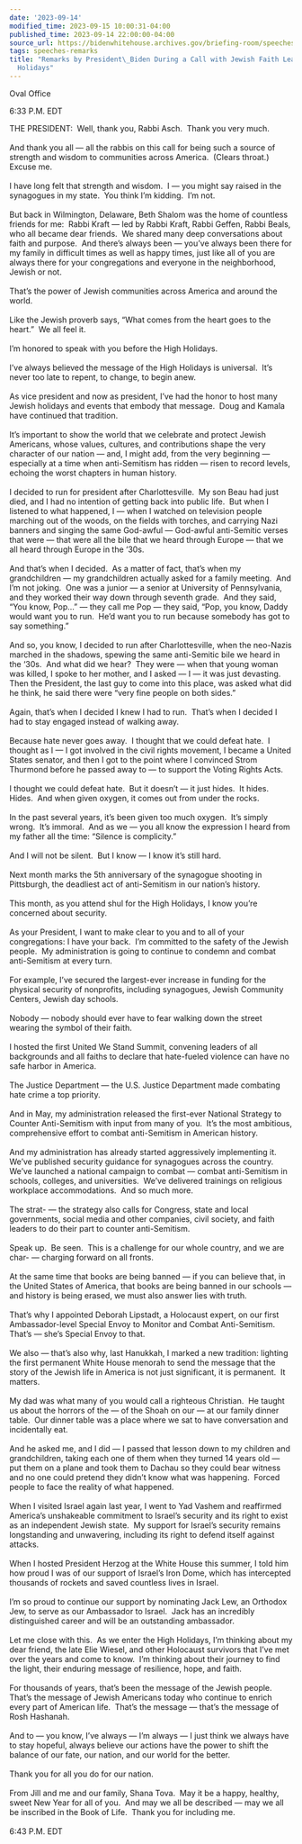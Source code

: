 ```yaml
---
date: '2023-09-14'
modified_time: 2023-09-15 10:00:31-04:00
published_time: 2023-09-14 22:00:00-04:00
source_url: https://bidenwhitehouse.archives.gov/briefing-room/speeches-remarks/2023/09/14/remarks-by-president-biden-during-a-call-with-jewish-faith-leaders-for-high-holidays/
tags: speeches-remarks
title: "Remarks by President\_Biden During a Call with Jewish Faith Leaders for High\_\
  Holidays"
---
```

 
Oval Office

6:33 P.M. EDT

THE PRESIDENT:  Well, thank you, Rabbi Asch.  Thank you very much.  
   
And thank you all — all the rabbis on this call for being such a source
of strength and wisdom to communities across America.  (Clears throat.) 
Excuse me.   
   
I have long felt that strength and wisdom.  I — you might say raised in
the synagogues in my state.  You think I’m kidding.  I’m not.  
   
But back in Wilmington, Delaware, Beth Shalom was the home of countless
friends for me:  Rabbi Kraft — led by Rabbi Kraft, Rabbi Geffen, Rabbi
Beals, who all became dear friends.  We shared many deep conversations
about faith and purpose.  And there’s always been — you’ve always been
there for my family in difficult times as well as happy times, just like
all of you are always there for your congregations and everyone in the
neighborhood, Jewish or not.   
   
That’s the power of Jewish communities across America and around the
world.   
   
Like the Jewish proverb says, “What comes from the heart goes to the
heart.”  We all feel it.  
   
I’m honored to speak with you before the High Holidays.  
   
I’ve always believed the message of the High Holidays is universal. 
It’s never too late to repent, to change, to begin anew.  
   
As vice president and now as president, I’ve had the honor to host many
Jewish holidays and events that embody that message.  Doug and Kamala
have continued that tradition.   
   
It’s important to show the world that we celebrate and protect Jewish
Americans, whose values, cultures, and contributions shape the very
character of our nation — and, I might add, from the very beginning —
especially at a time when anti-Semitism has ridden — risen to record
levels, echoing the worst chapters in human history.  
   
I decided to run for president after Charlottesville.  My son Beau had
just died, and I had no intention of getting back into public life.  But
when I listened to what happened, I — when I watched on television
people marching out of the woods, on the fields with torches, and
carrying Nazi banners and singing the same God-awful — God-awful
anti-Semitic verses that were — that were all the bile that we heard
through Europe — that we all heard through Europe in the ‘30s.   
   
And that’s when I decided.  As a matter of fact, that’s when my
grandchildren — my grandchildren actually asked for a family meeting. 
And I’m not joking.  One was a junior — a senior at University of
Pennsylvania, and they worked their way down through seventh grade.  And
they said, “You know, Pop…” — they call me Pop — they said, “Pop, you
know, Daddy would want you to run.  He’d want you to run because
somebody has got to say something.”   
   
And so, you know, I decided to run after Charlottesville, when the
neo-Nazis marched in the shadows, spewing the same anti-Semitic bile we
heard in the ‘30s.  And what did we hear?  They were — when that young
woman was killed, I spoke to her mother, and I asked — I — it was just
devasting.  Then the President, the last guy to come into this place,
was asked what did he think, he said there were “very fine people on
both sides.”   
   
Again, that’s when I decided I knew I had to run.  That’s when I decided
I had to stay engaged instead of walking away.   
   
Because hate never goes away.  I thought that we could defeat hate.  I
thought as I — I got involved in the civil rights movement, I became a
United States senator, and then I got to the point where I convinced
Strom Thurmond before he passed away to — to support the Voting Rights
Acts.   
   
I thought we could defeat hate.  But it doesn’t — it just hides.  It
hides.  Hides.  And when given oxygen, it comes out from under the
rocks.   
   
In the past several years, it’s been given too much oxygen.  It’s simply
wrong.  It’s immoral.  And as we — you all know the expression I heard
from my father all the time: “Silence is complicity.”   
   
And I will not be silent.  But I know — I know it’s still hard.  
   
Next month marks the 5th anniversary of the synagogue shooting in
Pittsburgh, the deadliest act of anti-Semitism in our nation’s
history.   
   
This month, as you attend shul for the High Holidays, I know you’re
concerned about security.   
   
As your President, I want to make clear to you and to all of your
congregations: I have your back.  I’m committed to the safety of the
Jewish people.  My administration is going to continue to condemn and
combat anti-Semitism at every turn.   
   
For example, I’ve secured the largest-ever increase in funding for the
physical security of nonprofits, including synagogues, Jewish Community
Centers, Jewish day schools.   
   
Nobody — nobody should ever have to fear walking down the street wearing
the symbol of their faith.   
   
I hosted the first United We Stand Summit, convening leaders of all
backgrounds and all faiths to declare that hate-fueled violence can have
no safe harbor in America.  
   
The Justice Department — the U.S. Justice Department made combating hate
crime a top priority.   
   
And in May, my administration released the first-ever National Strategy
to Counter Anti-Semitism with input from many of you.  It’s the most
ambitious, comprehensive effort to combat anti-Semitism in American
history.  
   
And my administration has already started aggressively implementing it. 
We’ve published security guidance for synagogues across the country. 
We’ve launched a national campaign to combat — combat anti-Semitism in
schools, colleges, and universities.  We’ve delivered trainings on
religious workplace accommodations.  And so much more.  
   
The strat- — the strategy also calls for Congress, state and local
governments, social media and other companies, civil society, and faith
leaders to do their part to counter anti-Semitism.   
   
Speak up.  Be seen.  This is a challenge for our whole country, and we
are char- — charging forward on all fronts.  
   
At the same time that books are being banned — if you can believe that,
in the United States of America, that books are being banned in our
schools — and history is being erased, we must also answer lies with
truth.   
   
That’s why I appointed Deborah Lipstadt, a Holocaust expert, on our
first Ambassador-level Special Envoy to Monitor and Combat
Anti-Semitism.  That’s — she’s Special Envoy to that.  
   
We also — that’s also why, last Hanukkah, I marked a new tradition:
lighting the first permanent White House menorah to send the message
that the story of the Jewish life in America is not just significant, it
is permanent.  It matters.   
   
My dad was what many of you would call a righteous Christian.  He taught
us about the horrors of the — of the Shoah on our — at our family dinner
table.  Our dinner table was a place where we sat to have conversation
and incidentally eat.   
   
And he asked me, and I did — I passed that lesson down to my children
and grandchildren, taking each one of them when they turned 14 years old
— put them on a plane and took them to Dachau so they could bear witness
and no one could pretend they didn’t know what was happening.  Forced
people to face the reality of what happened.    
   
When I visited Israel again last year, I went to Yad Vashem and
reaffirmed America’s unshakeable commitment to Israel’s security and its
right to exist as an independent Jewish state.  My support for Israel’s
security remains longstanding and unwavering, including its right to
defend itself against attacks.    
   
When I hosted President Herzog at the White House this summer, I told
him how proud I was of our support of Israel’s Iron Dome, which has
intercepted thousands of rockets and saved countless lives in
Israel.    
   
I’m so proud to continue our support by nominating Jack Lew, an Orthodox
Jew, to serve as our Ambassador to Israel.  Jack has an incredibly
distinguished career and will be an outstanding ambassador.  
   
Let me close with this.  As we enter the High Holidays, I’m thinking
about my dear friend, the late Elie Wiesel, and other Holocaust
survivors that I’ve met over the years and come to know.  I’m thinking
about their journey to find the light, their enduring message of
resilience, hope, and faith.   
   
For thousands of years, that’s been the message of the Jewish people. 
That’s the message of Jewish Americans today who continue to enrich
every part of American life.  That’s the message — that’s the message of
Rosh Hashanah.   
   
And to — you know, I’ve always — I’m always — I just think we always
have to stay hopeful, always believe our actions have the power to shift
the balance of our fate, our nation, and our world for the better.  
   
Thank you for all you do for our nation.   
   
From Jill and me and our family, Shana Tova.  May it be a happy,
healthy, sweet New Year for all of you.  And may we all be described —
may we all be inscribed in the Book of Life.  Thank you for including
me.  
   
6:43 P.M. EDT  
 
